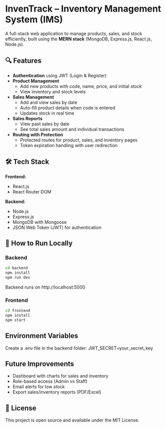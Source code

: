 # InvenTrack – Inventory Management System (IMS)

A full-stack web application to manage products, sales, and stock efficiently, built using the **MERN stack** (MongoDB, Express.js, React.js, Node.js).

## 🔍 Features

- **Authentication** using JWT (Login & Register)
- **Product Management**
  - Add new products with code, name, price, and initial stock
  - View inventory and stock levels
- **Sales Management**
  - Add and view sales by date
  - Auto-fill product details when code is entered
  - Updates stock in real time
- **Sales Reports**
  - View past sales by date
  - See total sales amount and individual transactions
- **Routing with Protection**
  - Protected routes for product, sales, and inventory pages
  - Token expiration handling with user redirection

## 🛠️ Tech Stack

**Frontend:**  
- React.js  
- React Router DOM 

**Backend:**  
- Node.js  
- Express.js  
- MongoDB with Mongoose  
- JSON Web Token (JWT) for authentication  

## 🚀 How to Run Locally

### Backend

```bash
cd backend
npm install
npm run dev
```

Backend runs on http://localhost:5000

### Frontend

```bash
cd frontend
npm install
npm start
```

## Environment Variables
Create a .env file in the backend folder:
JWT_SECRET=your_secret_key

##  Future Improvements

- Dashboard with charts for sales and inventory
- Role-based access (Admin vs Staff)
- Email alerts for low stock
- Export sales/inventory reports (PDF/Excel)

## 📃 License
This project is open source and available under the MIT License.

